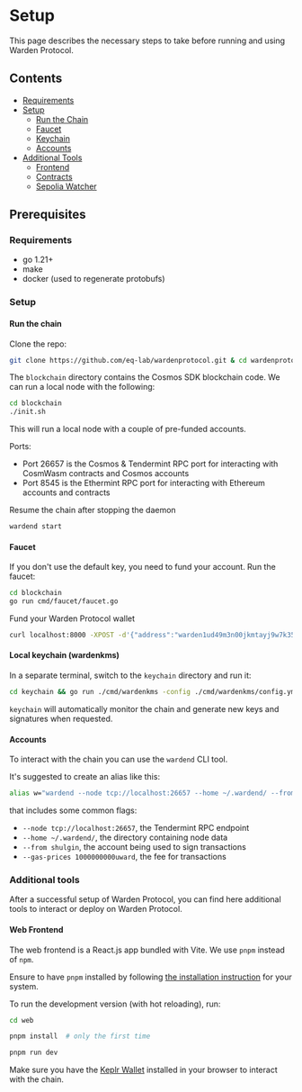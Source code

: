 # Setup

This page describes the necessary steps to take before running and using Warden Protocol. 

## Contents

* [Requirements](#requirements)
* [Setup](#setup)
    * [Run the Chain](#run-the-chain)
    * [Faucet](#faucet)
    * [Keychain](#keychain)
    * [Accounts](#accounts)
* [Additional Tools](#additional-tools)
    * [Frontend](#web-frontend)
    * [Contracts](#cosmwasm-contracts)
    * [Sepolia Watcher](#sepolia-watcher)

## Prerequisites

### Requirements

- go 1.21+
- make
- docker (used to regenerate protobufs)

### Setup

#### Run the chain

Clone the repo:

```bash
git clone https://github.com/eq-lab/wardenprotocol.git & cd wardenprotocol
```

The `blockchain` directory contains the Cosmos SDK blockchain code. We can run
a local node with the following:

```bash
cd blockchain
./init.sh
```

This will run a local node with a couple of pre-funded accounts.

Ports:

- Port 26657 is the Cosmos & Tendermint RPC port for interacting with CosmWasm contracts and Cosmos accounts
- Port 8545 is the Ethermint RPC port for interacting with Ethereum accounts and contracts

Resume the chain after stopping the daemon 
```bash
wardend start
```

#### Faucet

If you don't use the default key, you need to fund your account. Run the faucet:

```bash
cd blockchain
go run cmd/faucet/faucet.go
```

Fund your Warden Protocol wallet

```bash
curl localhost:8000 -XPOST -d'{"address":"warden1ud49m3n00jkmtayj9w7k35zka3fqcl4l0chkjh"}'
```

#### Local keychain (wardenkms)

In a separate terminal, switch to the `keychain` directory and run it:

```bash
cd keychain && go run ./cmd/wardenkms -config ./cmd/wardenkms/config.yml
```

`keychain` will automatically monitor the chain and generate new keys and
signatures when requested.

#### Accounts

To interact with the chain you can use the `wardend` CLI tool.

It's suggested to create an alias like this:

```bash
alias w="wardend --node tcp://localhost:26657 --home ~/.wardend/ --from shulgin --gas-prices 1000000000uward"
```

that includes some common flags:

- `--node tcp://localhost:26657`, the Tendermint RPC endpoint
- `--home ~/.wardend/`, the directory containing node data
- `--from shulgin`, the account being used to sign transactions
- `--gas-prices 1000000000uward`, the fee for transactions

### Additional tools

After a successful setup of Warden Protocol, you can find here additional tools to interact or deploy on Warden Protocol.

#### Web Frontend 

The web frontend is a React.js app bundled with Vite. We use `pnpm` instead of
`npm`.

Ensure to have `pnpm` installed by following [the installation
instruction](https://pnpm.io/installation) for your system.

To run the development version (with hot reloading), run:

```bash
cd web

pnpm install  # only the first time

pnpm run dev
```

Make sure you have the [Keplr Wallet](https://www.keplr.app/download) installed
in your browser to interact with the chain. 

